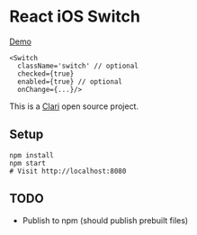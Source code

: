 React iOS Switch
===
[Demo](http://clariussystems.github.io/react-ios-switch)

```
<Switch
  className='switch' // optional
  checked={true}
  enabled={true} // optional
  onChange={...}/>
```

This is a [Clari](http://www.clari.com) open source project.

Setup
---
```
npm install
npm start
# Visit http://localhost:8080
```

TODO
---
- Publish to npm (should publish prebuilt files)
